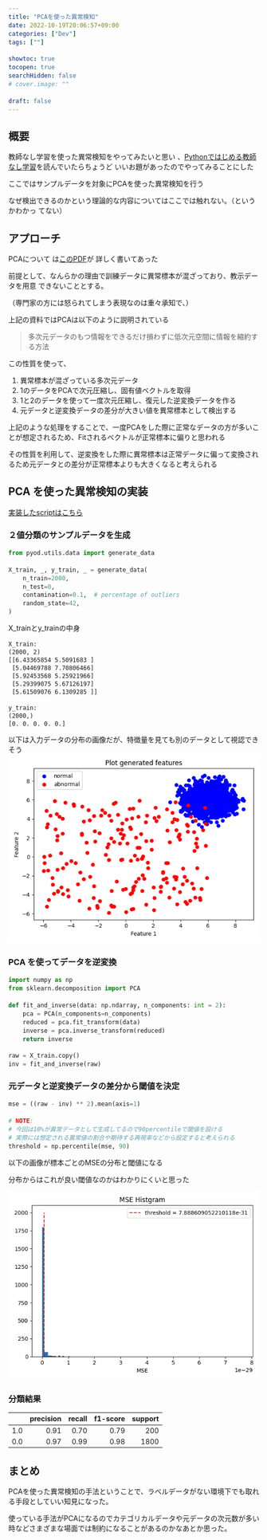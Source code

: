 ```yaml
---
title: "PCAを使った異常検知"
date: 2022-10-19T20:06:57+09:00
categories: ["Dev"]
tags: [""]

showtoc: true
tocopen: true
searchHidden: false
# cover.image: ""

draft: false
---
```


## 概要

教師なし学習を使った異常検知をやってみたいと思い
、[Pythonではじめる教師なし学習](https://amzn.to/3eM9dfF)を読んでいたらちょうど
いいお題があったのでやってみることにした

ここではサンプルデータを対象にPCAを使った異常検知を行う

なぜ検出できるのかという理論的な内容についてはここでは触れない。（というかわかっ
てない）

## アプローチ

PCAについて
は[このPDF](https://ojisan-toybox.github.io/universal-pdf-component/example.pdf)が
詳しく書いてあった

前提として、なんらかの理由で訓練データに異常標本が混ざっており、教示データを用意
できないこととする。

（専門家の方には怒られてしまう表現なのは重々承知で、）

上記の資料ではPCAは以下のように説明されている
>多次元データのもつ情報をできるだけ損わずに低次元空間に情報を縮約する方法

この性質を使って、

1. 異常標本が混ざっている多次元データ
2. 1のデータをPCAで次元圧縮し、固有値ベクトルを取得
3. 1と2のデータを使って一度次元圧縮し、復元した逆変換データを作る
4. 元データと逆変換データの差分が大きい値を異常標本として検出する

上記のような処理をすることで、一度PCAをした際に正常なデータの方が多いことが想定されるため、Fitされるベクトルが正常標本に偏りと思われる

その性質を利用して、逆変換をした際に異常標本は正常データに偏って変換されるため元データとの差分が正常標本よりも大きくなると考えられる

## PCA を使った異常検知の実装

[実装したscriptはこちら]()

### ２値分類のサンプルデータを生成

```python
from pyod.utils.data import generate_data

X_train, _, y_train, _ = generate_data(
    n_train=2000,
    n_test=0,
    contamination=0.1,  # percentage of outliers
    random_state=42,
)
```

X_trainとy_trainの中身

```text
X_train:
(2000, 2)
[[6.43365854 5.5091683 ]
 [5.04469788 7.70806466]
 [5.92453568 5.25921966]
 [5.29399075 5.67126197]
 [5.61509076 6.1309285 ]] 

y_train:
(2000,)
[0. 0. 0. 0. 0.]
```

以下は入力データの分布の画像だが、特徴量を見ても別のデータとして視認できそう
![plot_input_data](images/plot_inputs.png)

### PCA を使ってデータを逆変換

```python
import numpy as np
from sklearn.decomposition import PCA

def fit_and_inverse(data: np.ndarray, n_components: int = 2):
    pca = PCA(n_components=n_components)
    reduced = pca.fit_transform(data)
    inverse = pca.inverse_transform(reduced)
    return inverse

raw = X_train.copy()
inv = fit_and_inverse(raw)
```

### 元データと逆変換データの差分から閾値を決定

```python
mse = ((raw - inv) ** 2).mean(axis=1)

# NOTE:
# 今回は10%が異常データとして生成してるので90percentileで閾値を設ける
# 実際には想定される異常値の割合や期待する再現率などから設定すると考えられる
threshold = np.percentile(mse, 90)
```

以下の画像が標本ごとのMSEの分布と閾値になる

分布からはこれが良い閾値なのかはわかりにくいと思った

![plot_distribution_and_threshold](images/mse_histgram.png)

### 分類結果

|     | precision | recall | f1-score | support |
|----:|----------:|-------:|---------:|--------:|
| 1.0 |      0.91 |   0.70 |     0.79 |     200 |
| 0.0 |      0.97 |   0.99 |     0.98 |    1800 |

## まとめ

PCAを使った異常検知の手法ということで、ラベルデータがない環境下でも取れる手段としていい知見になった。

使っている手法がPCAになるのでカテゴリカルデータや元データの次元数が多い時などさまざまな場面では制約になることがあるのかなあとか思った。

